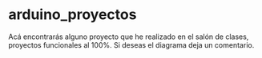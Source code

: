 # arduino_proyectos
Acá encontrarás alguno proyecto que he realizado en el salón de clases, proyectos funcionales al 100%. Si deseas el diagrama deja un comentario. 
